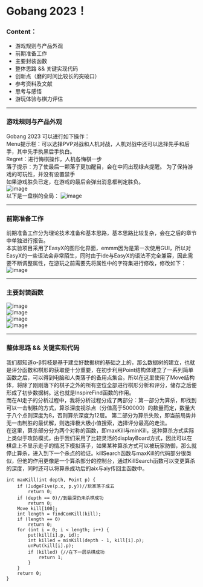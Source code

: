 # Gobang 2023！
### Content：
* 游戏规则与产品外观
* 前期准备工作
* 主要封装函数
* 整体思路 && 关键实现代码
* 创新点（磨的时间比较长的突破口）
* 参考资料及文献
* 思考与感悟
* 游玩体验与棋力评估
***
### 游戏规则与产品外观
  Gobang 2023 可以进行如下操作：  
  Menu提示栏：可以选择PVP对战和人机对战，人机对战中还可以选择先手和后手，其中先手执黑后手执白。  
  Regret：进行悔棋操作，人机各悔棋一步  
  落子提示：为了使最后一颗落子更加醒目，会在中间出现绿点提醒。
  为了保持游戏的可玩性，并没有设置禁手  
  如果游戏胜负已定，在游戏的最后会弹出消息框判定胜负。  
  ![image](https://user-images.githubusercontent.com/113416659/218237949-0e5effa1-41d8-4646-8d87-b4fb950de6f1.png)  
  以下是一盘棋的全局：
  ![image](https://user-images.githubusercontent.com/113416659/218239650-6f12a265-dea8-47ea-b861-30ba88d4f6d3.png)  

***
### 前期准备工作
前期准备工作分为理论技术准备和基本思路，基本思路比较复杂，会在之后的章节中单独进行报告。  
本实验项目采用了EasyX的图形化界面，emmm因为是第一次使用GUI，所以对EasyX的一些语法会非常陌生，同时由于ide与EasyX的语法不完全兼容，因此需要不断调整属性，在游玩之前需要先将属性中的字符集进行修改，修改如下：  
![image](https://user-images.githubusercontent.com/113416659/218244840-9de398d6-60e5-48fe-97a6-419a6c3bad5c.png)
***
### 主要封装函数
![image](https://user-images.githubusercontent.com/113416659/218244862-0c992d25-27c0-4895-8903-a373dba3413e.png)
<br/>
![image](https://user-images.githubusercontent.com/113416659/218245117-f39e002d-8593-4049-8f66-57ead197dfb8.png)
<br/>
![image](https://user-images.githubusercontent.com/113416659/218245305-6d4d1d7e-7c9b-4289-bcc0-de30e058e717.png)
<br/>
![image](https://user-images.githubusercontent.com/113416659/218245451-ece428eb-9bc9-4d29-be5b-dc4a4d156fd9.png)
<br/>
***
### 整体思路 && 关键实现代码
我们都知道α-β剪枝是基于建立好数据树的基础之上的，那么数据树的建立，也就是评分函数和棋形的获取便十分重要，在初步利用Point结构体建立了一系列简单函数之后，可以得到电脑和人类落子的备用点集合。所以在这里使用了Move结构体，将除了刚刚落下的棋子之外的所有空位全部进行棋形分析和评分，储存之后便形成了初步数据树。这也就是InspireFind函数的作用。  
而在AI走子的分析过程中，我将分析过程分成了两部分：第一部分为算杀，即找到可以一击制胜的方式，算杀深度视杀点（分值高于500000）的数量而定，数量大于八个点则深度为8，否则算杀深度为12层。
第二部分为算杀失败，即当前局势并无一击制胜的最优解，则选择极大极小值搜索，选择评分最高的走法。  
在这里，算杀部分分为两个对称的函数，即maxKill与minKill，这种算杀方式实际上类似于攻防模式，由于我们采用了比较灵活的displayBoard方式，因此可以在棋盘上不显示走子的情况下模拟落子，如果某种算杀方式可以被玩家防御，那么就停止算杀，进入到下一个杀点的验证。killSearch函数与maxKill的代码部分很类似，但他的作用更像是一个算杀部分的控制台，通过KillSearch函数可以变更算杀的深度，同时还可以将算杀成功后的aix与aiy传回主函数中。  
```
int maxKill(int depth, Point p) {
    if (JudgeFive(p.x, p.y))//玩家落子成五
        return 0;
    if (depth == 0)//到最深仍未杀棋成功
        return 0;
    Move kill[100];
    int length = findComKill(kill);
    if (length == 0)
        return 0;
    for (int i = 0; i < length; i++) {
        put(kill[i].p, id);
        int killed = minKill(depth - 1, kill[i].p);
        unPut(kill[i].p);
        if (killed) {//在下一层杀棋成功
            return 1;
        }
    }
    return 0;
}
```
